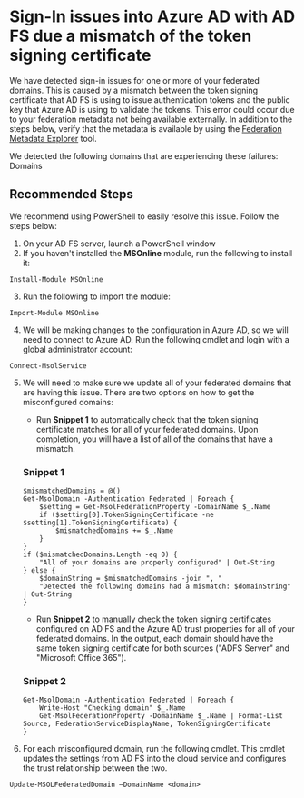 <properties
	pageTitle="AD FS Sign-In Error - Token Signing Certificate Mismatch"
	description="This page describes the CRC for sign in errors due to a mismatch in the token signing certificate between AD FS and Azure AD"
	infoBubbleText="Found recent login failures. See details on the right."
	service="Microsoft.Adfs"
	resource="Tenant"
	authors="madhavpatel6"
    authorAlias="madpatel"
	displayOrder="1"
	articleId="adfs_token_signing_cert_mismatch"
	diagnosticScenario="ADFS - Token Signing Cert Mismatch"
	selfHelpType="diagnostics"
	supportTopicIds="32045775"
	resourceTags=""
	productPesIds="14785"
	cloudEnvironments="public, BlackForest, Fairfax, MoonCake"
/>

# Sign-In issues into Azure AD with AD FS due a mismatch of the token signing certificate

We have detected sign-in issues for one or more of your federated domains. This is caused by a mismatch between the token signing certificate that AD FS is using to issue authentication tokens and the public key that Azure AD is using to validate the tokens. This error could occur due to your federation metadata not being available externally. In addition to the steps below, verify that the metadata is available by using the [Federation Metadata Explorer](https://adfshelp.microsoft.com/MetadataExplorer/GetFederationMetadata) tool.

We detected the following domains that are experiencing these failures: <!--$Domains-->Domains<!--/$Domains-->

## **Recommended Steps**

We recommend using PowerShell to easily resolve this issue. Follow the steps below:

1. On your AD FS server, launch a PowerShell window
2. If you haven't installed the **MSOnline** module, run the following to install it:

```
Install-Module MSOnline
```

3. Run the following to import the module:

```
Import-Module MSOnline
```

4. We will be making changes to the configuration in Azure AD, so we will need to connect to Azure AD. Run the following cmdlet and login with a global administrator account:

```
Connect-MsolService
```

5. We will need to make sure we update all of your federated domains that are having this issue. There are two options on how to get the misconfigured domains:

    * Run **Snippet 1** to automatically check that the token signing certificate matches for all of your federated domains. Upon completion, you will have a list of all of the domains that have a mismatch.

    ### Snippet 1

    ```
    $mismatchedDomains = @()
    Get-MsolDomain -Authentication Federated | Foreach {
        $setting = Get-MsolFederationProperty -DomainName $_.Name
        if ($setting[0].TokenSigningCertificate -ne $setting[1].TokenSigningCertificate) {
            $mismatchedDomains += $_.Name
        }
    }
    if ($mismatchedDomains.Length -eq 0) {
        "All of your domains are properly configured" | Out-String
    } else {
        $domainString = $mismatchedDomains -join ", "
        "Detected the following domains had a mismatch: $domainString" | Out-String
    }
    ```

    * Run **Snippet 2** to manually check the token signing certificates configured on AD FS and the Azure AD trust properties for all of your federated domains. In the output, each domain should have the same token signing certificate for both sources ("ADFS Server" and "Microsoft Office 365").

    ### Snippet 2

    ```
    Get-MsolDomain -Authentication Federated | Foreach {
        Write-Host "Checking domain" $_.Name
        Get-MsolFederationProperty -DomainName $_.Name | Format-List Source, FederationServiceDisplayName, TokenSigningCertificate
    }
    ```

6. For each misconfigured domain, run the following cmdlet. This cmdlet updates the settings from AD FS into the cloud service and configures the trust relationship between the two.

```
Update-MSOLFederatedDomain –DomainName <domain>
```

